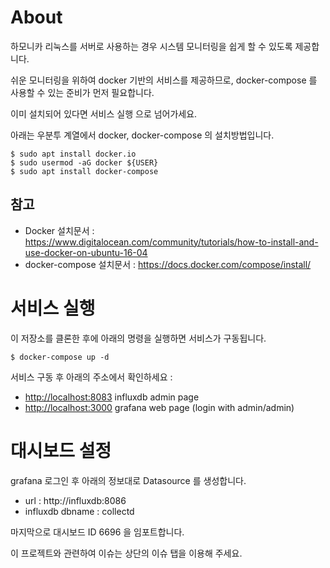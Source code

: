 # About

하모니카 리눅스를 서버로 사용하는 경우 시스템 모니터링을 쉽게 할 수 있도록 제공합니다.

쉬운 모니터링을 위하여 docker 기반의 서비스를 제공하므로, docker-compose 를 사용할 수 있는 준비가 먼저 필요합니다.

이미 설치되어 있다면 서비스 실행 으로 넘어가세요.

아래는 우분투 계열에서 docker, docker-compose 의 설치방법입니다.
```
$ sudo apt install docker.io
$ sudo usermod -aG docker ${USER}
$ sudo apt install docker-compose
```
## 참고
- Docker 설치문서 : https://www.digitalocean.com/community/tutorials/how-to-install-and-use-docker-on-ubuntu-16-04
- docker-compose 설치문서 : https://docs.docker.com/compose/install/


# 서비스 실행

이 저장소를 클론한 후에 아래의 명령을 실행하면 서비스가 구동됩니다.

```
$ docker-compose up -d
```

서비스 구동 후 아래의 주소에서 확인하세요 :

- <http://localhost:8083>  influxdb admin page
- <http://localhost:3000>  grafana web page (login with admin/admin)


# 대시보드 설정

grafana 로그인 후 아래의 정보대로 Datasource 를 생성합니다. 
- url : http://influxdb:8086
- influxdb dbname : collectd

마지막으로 대시보드 ID 6696 을 임포트합니다. 


이 프로젝트와 관련하여 이슈는 상단의 이슈 탭을 이용해 주세요.
